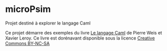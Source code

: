 # microPsim

Projet destiné à explorer le langage Caml

Ce projet démarre des exemples du livre [Le langage Caml] de Pierre Weis et Xavier Leroy.
Ce livre est dorénavant disponible sous la licence [Creative Commons BY-NC-SA]

[Le langage Caml]: http://caml.inria.fr/distrib/books/llc.pdf
[Creative Commons BY-NC-SA]: http://creativecommons.org/licenses/by-nc-sa/2.0/fr/legalcode
